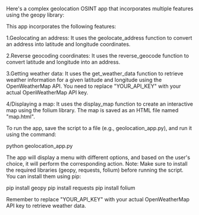 Here's a complex geolocation OSINT app that incorporates multiple features using the geopy library:

This app incorporates the following features:

1.Geolocating an address: It uses the geolocate_address function to convert an address into latitude and longitude coordinates.

2.Reverse geocoding coordinates: It uses the reverse_geocode function to convert latitude and longitude into an address.

3.Getting weather data: It uses the get_weather_data function to retrieve weather information for a given latitude and longitude using the OpenWeatherMap API. 
You need to replace "YOUR_API_KEY" with your actual OpenWeatherMap API key.

4/Displaying a map: It uses the display_map function to create an interactive map using the folium library. 
The map is saved as an HTML file named "map.html".

To run the app, save the script to a file (e.g., geolocation_app.py), and run it using the command:

python geolocation_app.py

The app will display a menu with different options, and based on the user's choice, it will perform the corresponding action.
Note: Make sure to install the required libraries (geopy, requests, folium) before running the script. You can install them using pip:

pip install geopy
pip install requests
pip install folium


Remember to replace "YOUR_API_KEY" with your actual OpenWeatherMap API key to retrieve weather data.
